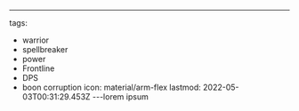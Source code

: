---
tags:
  - warrior
  - spellbreaker
  - power
  - Frontline
  - DPS
  - boon corruption
icon: material/arm-flex
lastmod: 2022-05-03T00:31:29.453Z
---lorem ipsum